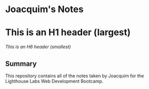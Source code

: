 # Joacquim's Notes

# This is an H1 header (largest)

###### This is an H6 header (smallest)

## Summary

This repository contains all of the notes taken by Joacquim for the Lighthouse Labs Web Development Bootcamp.
